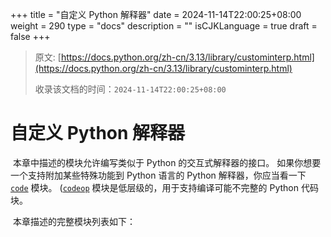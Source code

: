 +++
title = "自定义 Python 解释器"
date = 2024-11-14T22:00:25+08:00
weight = 290
type = "docs"
description = ""
isCJKLanguage = true
draft = false
+++

> 原文: [https://docs.python.org/zh-cn/3.13/library/custominterp.html](https://docs.python.org/zh-cn/3.13/library/custominterp.html)
>
> 收录该文档的时间：`2024-11-14T22:00:25+08:00`

# 自定义 Python 解释器

​	本章中描述的模块允许编写类似于 Python 的交互式解释器的接口。 如果你想要一个支持附加某些特殊功能到 Python 语言的 Python 解释器，你应当看一下 [`code`](https://docs.python.org/zh-cn/3.13/library/code.html#module-code) 模块。 ([`codeop`](https://docs.python.org/zh-cn/3.13/library/codeop.html#module-codeop) 模块是低层级的，用于支持编译可能不完整的 Python 代码块。

​	本章描述的完整模块列表如下：
